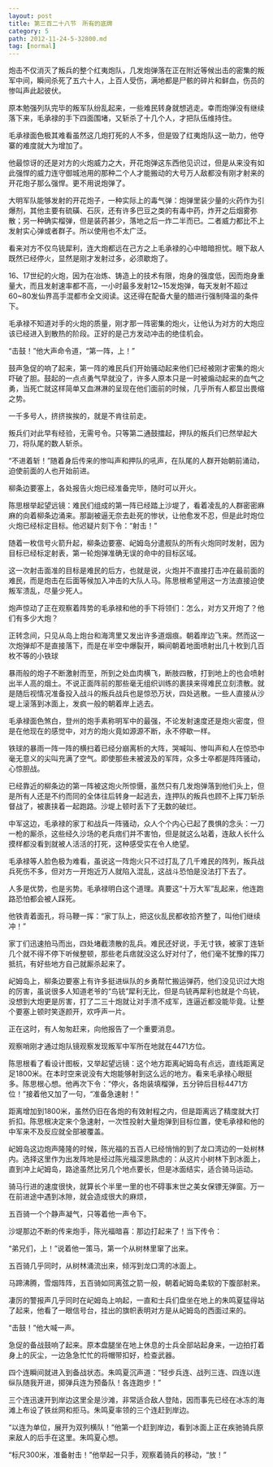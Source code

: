 ```yaml
---
layout: post
title: 第三百二十八节　所有的底牌
category: 5
path: 2012-11-24-5-32800.md
tag: [normal]
---
```


炮击不仅消灭了叛兵的整个红夷炮队，几发炮弹落在正在附近等候出击的密集的叛军中间，瞬间杀死了五六十人，上百人受伤，满地都是尸骸的碎片和鲜血，伤员的惨叫声此起彼伏。

原本勉强列队完毕的叛军队纷乱起来，一些难民转身就想逃走。幸而炮弹没有继续落下来，毛承禄的手下四面围堵，又斩杀了十几个人，才把队伍维持住。

毛承禄面色极其难看虽然这几炮打死的人不多，但是毁了红夷炮队这一助力，他夺寨的难度就大为增加了。

他最惊讶的还是对方的火炮威力之大，开花炮弹这东西他见识过，但是从来没有如此强悍的威力连守御城池用的那种二个人才能搬动的大号万人敌都没有刚才射来的开花炮子那么强悍。更不用说炮弹了。

大明军队能够发射的开花炮子，一种实际上的毒气弹：炮弹里装少量的火药作为引爆剂，其他主要有硫磺、石灰，还有许多巴豆之类的有毒中药，炸开之后烟雾弥散；另一种确实榴弹，但是装药甚少，落地之后一炸二半而已。二者威力都比不上发射实心弹或者群子。所以使用也不太广泛。

看来对方不仅鸟铳犀利，连大炮都远在己方之上毛承禄的心中暗暗担忧。眼下敌人既然已经停火，显然是刚才发射过多，必须歇炮了。

16、17世纪的火炮，因为在冶炼、铸造上的技术有限，炮身的强度低，因而炮身重量大，而且发射速率都不高，一小时最多发射12~15发炮弹，每天发射不超过60~80发仙界高手混都市全文阅读。这还得在配备大量的醋进行强制降温的条件下。

毛承禄不知道对手的火炮的质量，刚才那一阵密集的炮火，让他认为对方的大炮应该已经进入到散热的阶段。正好的是己方发动冲击的绝佳机会。

“击鼓！”他大声命令道，“第一阵，上！”

鼓声急促的响了起来，第一阵的难民兵们开始骚动起来他们已经被刚才密集的炮火吓破了胆。鼓起的一点点勇气早就没了，许多人原本只是一时被煽动起来的血气之勇，当死亡就这样简单又血淋淋的呈现在他们面前的时候，几乎所有人都显出畏缩之势。

一千多号人，挤挤挨挨的，就是不肯往前走。

叛兵们对此早有经验，无需号令。只等第二通鼓擂起，押队的叛兵们已然举起大刀，将队尾的数人斩杀。

“不进着斩！”随着身后传来的惨叫声和押队的吼声，在队尾的人群开始朝前涌动，迫使前面的人也开始前进。

柳条边要塞上，各处报告火炮已经准备完毕，随时可以开火。

陈思根举起望远镜：难民们组成的第一阵已经踏上沙堤了，看着凌乱的人群密密麻麻的向着柳条边涌来。那副被逼无奈去赴死的惨状，让他愈发不忍，但是此时炮位火炮已经标定目标。他迟疑片刻下令：“射击！”

随着一枚信号火箭升起，柳条边要塞、屺姆岛分遣舰队的所有火炮同时发射，因为目标已经标定射表，第一轮炮弹准确无误的命中的目标区域。

这一次射击面准的目标是难民的后方，也就是说，火炮并不直接打击冲在最前面的难民，而是炮击在后面等候加入冲击的大队人马。陈思根希望用这一方法直接迫使叛军溃乱，尽量少死人。

炮声惊动了正在观察着阵势的毛承禄和他的手下将领们：怎么，对方又开炮了？他们有多少大炮？

正转念间，只见从岛上炮台和海湾里又发出许多道烟痕。朝着岸边飞来。然而这一次炮弹却不是直接落下，而是在半空中爆裂开，瞬间朝着地面喷射出几十枚到几百枚不等的小铁球

暴雨般的炮子不断激射而至，所到之处血肉横飞，断肢四散，打到地上的也会喷射出半人高的烟土。不说正面阵前的那些毫无组织训练的裹挟来得难民立刻溃散。就是随后视情况准备投入战斗的叛兵战兵也是惊恐万状，四处逃散。一些人直接从沙堤上滚落到冰面上，发疯一般的朝着岸上逃去。

毛承禄面色煞白，登州的炮手素称明军中的最强，不论发射速度还是炮火密度，但是在他现在的感觉中，对方的炮火竟如源源不断，永不停歇一样。

铁球的暴雨一阵一阵的横扫着已经分崩离析的大阵，哭喊叫、惨叫声和人在惊恐中毫无意义的尖叫充满了空气。即使那些未被波及的军阵，众多士卒都是阵阵骚动，心惊胆战。

已经靠近的柳条边的第一阵被这炮火所惊慑，虽然只有几发炮弹落到他们头上，但是所有人还是不约而同的全体往后转身一起逃去，连押队的叛兵也顾不上挥刀斩杀督战了，被裹挟着一起跑路。沙堤上顿时丢下了无数的破烂。

中军这边，毛承禄的家丁和战兵一阵骚动，众人个个内心已起了畏惧的念头：一刀一枪的厮杀，这些经久沙场的老兵痞们并不害怕，但是就这么站着，连敌人长什么摸样都没看到就被人活活的打死，这种感受实在令人绝望。

毛承禄等人脸色极为难看，虽说这一阵炮火只不过打乱了几千难民的阵列，叛兵战兵死伤不多，但对方一开炮近万人就陷入混乱，这战斗恐怕是没法打下去了。

人多是优势，也是劣势。毛承禄明白这个道理。真要这“十万大军”乱起来，他连跑路恐怕都会被人踩死。

他铁青着面孔，将马鞭一挥：“家丁队上，把这伙乱民都收拾齐整了，叫他们继续冲！”

家丁们迅速拍马而出，四处堵截溃散的乱兵。难民还好说，手无寸铁，被家丁连斩几个就不得不停下听候整顿，那些老兵痞就没这么好对付了，他们毫不犹豫的挥刀抵抗，有好些地方自己就厮杀起来了。

屺姆岛上，柳条边要塞上有许多挺进纵队的乡勇帮忙搬运弹药，他们没见识过大炮的厉害，虽说很多人知道老爷的“鸟铳”犀利无比，但是鸟铳再犀利也就是个鸟铳，没想到大炮更是厉害，打了二三十炮就让对手溃不成军，连逼近都没能毕竟。让整个要塞上顿时笑逐颜开，欢呼声一片。

正在这时，有人匆匆赶来，向他报告了一个重要消息。

观察哨刚才通过炮队镜观察发现叛军中军所在地就在4471方位。

陈思根看了看设计图板，又举起望远镜：这个地方距离屺姆岛有点远，直线距离足足1800米。在本时空来说没有大炮能够射到这么远的地方。看来毛承禄心眼挺多。陈思根心想。他再次下令：“停火，各炮装填榴弹，五分钟后目标4471方位！”接着他又加了一句，“准备急速射！”

距离增加到1800米，虽然仍旧在各炮的有效射程之内，但是距离远了精度就大打折扣。陈思根决定来个急速射，一次性投射大量炮弹到目标位置，使毛承禄和他的中军来不及反应就全部被覆盖。

屺姆岛这边炮声隆隆的时候，陈光福的五百人已经悄悄的到了龙口湾边的一处树林内。选择这里作为出发阵地是经过陈光福深思熟虑的：从这片小树林下到冰面上，直到冲上屺姆岛，路途虽然比另几个地点要长，但是冰面结实，适合骑马运动。

骑马行进的速度很快，就算长个半里一里的也不碍事末世之美女保镖无弹窗。万一在前进途中遇到冰隙，就会造成很大的麻烦，

五百骑一个个静声凝气，只等着他一声令下。

沙堤那边不断的传来炮手，陈光福暗喜：那边打起来了！当下传令：

“弟兄们，上！”说着他一策马，第一个从树林里窜了出来。

五百骑几乎同时，从树林涌流出来，倾泻到龙口湾的冰面上。

马蹄沸腾，雪烟阵阵，五百骑如同离弦之箭一般，朝着屺姆岛柔软的下腹部射来。

凄厉的警报声几乎同时在屺姆岛上响起，一直和士兵们盘坐在地上的朱鸣夏猛得站了起来，他看了一眼信号台，挂出的旗帜表明对方是从屺姆岛的西面过来的。

“击鼓！”他大喊一声。

急促的备战鼓响了起来。原本盘腿坐在地上休息的士兵全部站起身来，一边拍打着身上的灰尘，一边急急忙忙的将帽带扣好，检查武器。

四个连瞬间就进入到备战状态。朱鸣夏沉声道：“轻步兵连、战列三连、四连以连纵队随我开进，掷弹兵连为预备队！各连跑步！”

三个连迅速开到岸边这里全是沙滩，非常适合敌人登陆，因而事先已经在冰冻的海滩上布设了铁丝网和拒马。朱鸣夏率领的三个连赶到岸边。

“以连为单位，展开为双列横队！”他第一个赶到岸边，看到冰面上正在疾驰骑兵原来敌人的后手在这里。朱鸣夏心想。

“标尺300米，准备射击！”他举起一只手，观察着骑兵的移动，“放！”